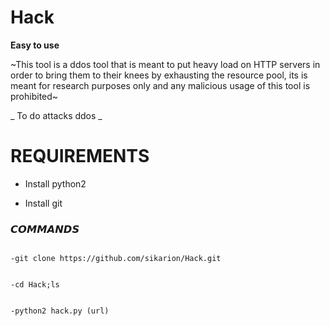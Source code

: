 # Hack
**Easy to use**


~This tool is a ddos tool that is meant to put heavy load on HTTP servers in order to bring them
to their knees by exhausting the resource pool, its is meant for research purposes only
and any malicious usage of this tool is prohibited~

_ To do attacks ddos _

# REQUIREMENTS

* Install python2

* Install git

### 𝘾𝙊𝙈𝙈𝘼𝙉𝘿𝙎 

```

-git clone https://github.com/sikarion/Hack.git
```

```

-cd Hack;ls
```

```

-python2 hack.py (url)

